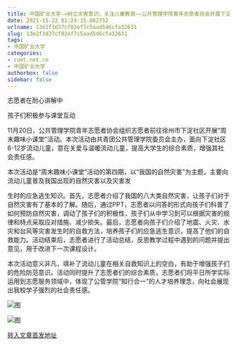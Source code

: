 ```yaml
---
title: 中国矿业大学->树立灾害意识，关注儿童教育——公共管理学院青年志愿者协会开展下淀社区“周末趣味小课堂”活动 | cumt.net.cn
date: 2021-11-22 01:24:15.862752
urlname: 13e2f3d37cf02ef7c5aad5d6cfa32631
slug: 13e2f3d37cf02ef7c5aad5d6cfa32631
tags: 
- 中国矿业大学
categories:
- cumt.net.cn
- 中国矿业大学
authorbox: false
sidebar: false
---
```

志愿者在耐心讲解中

孩子们积极参与课堂互动

11月20日，公共管理学院青年志愿者协会组织志愿者前往徐州市下淀社区开展“周末趣味小课堂”活动。本次活动由共青团公共管理学院委员会主办，面向下淀社区6-12岁流动儿童，意在关爱与温暖流动儿童，提高大学生的综合素质，增强其社会责任感。

本次活动是“周末趣味小课堂”活动的第四期，以“我国的自然灾害”为主题，主要向流动儿童普及我国出现的自然灾害以及灾害发
<!--more-->
生时的应急逃生知识。首先，志愿者介绍了我国的八大类自然灾害，让孩子们对于自然灾害有了基本的了解。随后，通过PPT，志愿者以问答的形式向孩子们科普了如何预防自然灾害，调动了孩子们的积极性，孩子们从中学习到可以根据灾害的规律和特点采取应对措施、减少损失。最后，志愿者向孩子们介绍了地震、火灾、水灾和台风等灾害发生时的自救方法，培养孩子们的应急逃生意识，提高了他们的自救能力。活动结束后，志愿者进行了活动总结，反思教学过程中遇到的问题并提出意见，用于改进下一次课程设计。

本次活动意义非凡，填补了流动儿童在相关自救知识上的空白，有助于增强孩子们的危险防范意识。活动同时提升了志愿者们的综合素质，志愿者们将平日所学实际运用到志愿服务领域中，体现了公管学院“知行合一”的人才培养理念，向社会展现出我校学子强烈的社会责任感。

![图](http://xwzx.cumt.edu.cn/_upload/article/images/f1/7b/162bd74840b0a2ea4e13e05d18c7/d8af8f47-649c-4f65-8134-41071c1f3fc3.jpg)

![图](http://xwzx.cumt.edu.cn/_upload/article/images/f1/7b/162bd74840b0a2ea4e13e05d18c7/3de0d5bc-13b9-47c4-8086-e385d6cd219a.jpg)

[转入文章首发地址](http://xwzx.cumt.edu.cn/56/1d/c523a611869/page.htm)